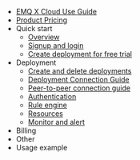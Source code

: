 * [EMQ X Cloud Use Guide](./README.md)
* [Product Pricing](./pricing.md)
* Quick start
  * [Overview](./quick_start/quick_start.md)
  * [Signup and login](./quick_start/signup_login.md)
  * [Create deployment for free trial](./quick_start/free_trial.md)
* Deployment
  * [Create and delete deployments](./deployments/create_delete.md)
  * [Deployment Connection Guide](./deployments/connections.md)
  * [Peer-to-peer connection guide](./deployments/vpc_peering.md)
  * [Authentication](./deployments/users_and_acl.md)
  * [Rule engine](./deployments/rule_engine.md)
  * [Resources](./deployments/resources.md)
  * [Monitor and alert](./deployments/monitor.md)
* Billing
* Other
* Usage example
